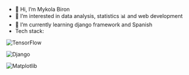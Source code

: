 - 👋 Hi, I’m Mykola Biron
- 👀 I’m interested in data analysis, statistics 📊 and web development
- 🌱 I’m currently learning django framework and Spanish
- Tech stack:
  
![TensorFlow](https://img.shields.io/badge/TensorFlow-FF6F00?style=for-the-badge&logo=tensorflow&logoColor=white)

![Django](https://img.shields.io/badge/Django-092E20?style=for-the-badge&logo=django&logoColor=white)

![Matplotlib](https://img.shields.io/badge/Matplotlib-11557C?style=for-the-badge&logo=matplotlib&logoColor=white)




